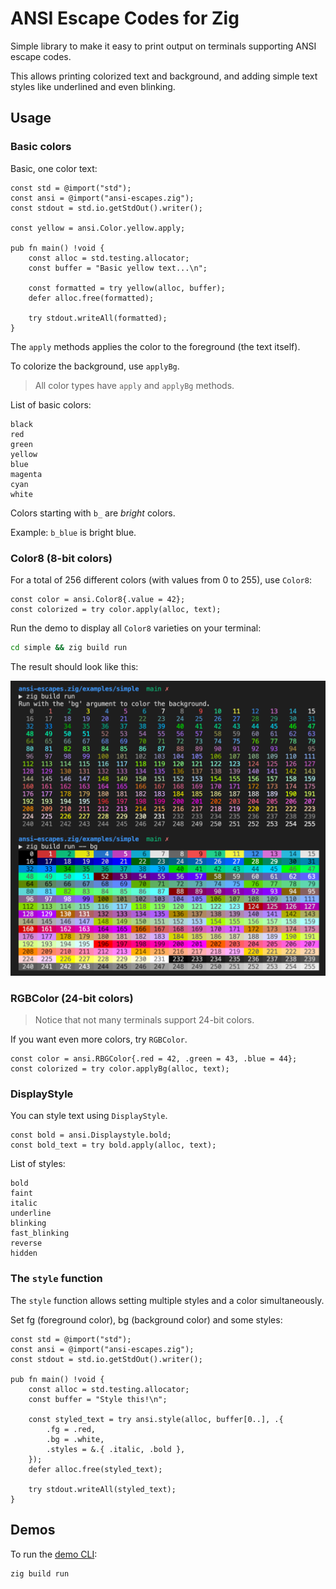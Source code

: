 # ANSI Escape Codes for Zig

Simple library to make it easy to print output on terminals supporting ANSI escape codes.

This allows printing colorized text and background, and adding simple text styles like underlined and even blinking.

## Usage

### Basic colors

Basic, one color text:

```zig
const std = @import("std");
const ansi = @import("ansi-escapes.zig");
const stdout = std.io.getStdOut().writer();

const yellow = ansi.Color.yellow.apply;

pub fn main() !void {
    const alloc = std.testing.allocator;
    const buffer = "Basic yellow text...\n";

    const formatted = try yellow(alloc, buffer);
    defer alloc.free(formatted);
    
    try stdout.writeAll(formatted);
}
```

The `apply` methods applies the color to the foreground (the text itself).

To colorize the background, use `applyBg`.

> All color types have `apply` and `applyBg` methods.

List of basic colors:

```
black
red
green
yellow
blue
magenta
cyan
white
```

Colors starting with `b_` are _bright_ colors.

Example: `b_blue` is bright blue.

### Color8 (8-bit colors)

For a total of 256 different colors (with values from 0 to 255), use `Color8`:

```zig
const color = ansi.Color8{.value = 42};
const colorized = try color.apply(alloc, text);
```

Run the demo to display all `Color8` varieties on your terminal:

```bash
cd simple && zig build run
```

The result should look like this:

![All 8-bit colors displayed on terminal](docs/screenshot-color8.png)

### RGBColor (24-bit colors)

> Notice that not many terminals support 24-bit colors.

If you want even more colors, try `RGBColor`.

```zig
const color = ansi.RBGColor{.red = 42, .green = 43, .blue = 44};
const colorized = try color.applyBg(alloc, text);
```

### DisplayStyle

You can style text using `DisplayStyle`.

```zig
const bold = ansi.Displaystyle.bold;
const bold_text = try bold.apply(alloc, text);
```

List of styles:

```
bold
faint
italic
underline
blinking
fast_blinking
reverse
hidden
```

### The `style` function

The `style` function allows setting multiple styles and a color simultaneously.

Set fg (foreground color), bg (background color) and some styles:

```zig
const std = @import("std");
const ansi = @import("ansi-escapes.zig");
const stdout = std.io.getStdOut().writer();

pub fn main() !void {
    const alloc = std.testing.allocator;
    const buffer = "Style this!\n";

    const styled_text = try ansi.style(alloc, buffer[0..], .{
        .fg = .red,
        .bg = .white,
        .styles = &.{ .italic, .bold },
    });
    defer alloc.free(styled_text);

    try stdout.writeAll(styled_text);
}
```

## Demos

To run the [demo CLI](src/example-simple-cli.zig):

```bash
zig build run
```
